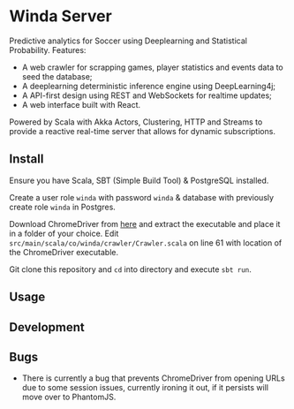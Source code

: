 # Winda Server
Predictive analytics for Soccer using Deeplearning and Statistical Probability. Features:
+ A web crawler for scrapping games, player statistics and events data to seed the database;
+ A deeplearning deterministic inference engine using DeepLearning4j;
+ A API-first design using REST and WebSockets for realtime updates;
+ A web interface built with React.

Powered by Scala with Akka Actors, Clustering, HTTP and Streams to provide a reactive real-time server that allows for dynamic subscriptions.

## Install
Ensure you have Scala, SBT (Simple Build Tool) & PostgreSQL installed.

Create a user role `winda` with password `winda` & database with previously create role `winda` in Postgres.

Download ChromeDriver from [here](https://chromedriver.chromium.org/downloads) and extract the executable and place it in a folder of your choice. Edit `src/main/scala/co/winda/crawler/Crawler.scala` on line 61 with location of the ChromeDriver executable.

Git clone this repository and `cd` into directory and execute `sbt run`.

## Usage

## Development

## Bugs
+ There is currently a bug that prevents ChromeDriver from opening URLs due to some session issues, currently ironing it out, if it persists will move over to PhantomJS.